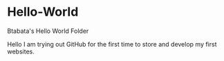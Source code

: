 # Hello-World
Btabata's Hello World Folder

Hello I am trying out GitHub for the first time to store and develop my first websites.
